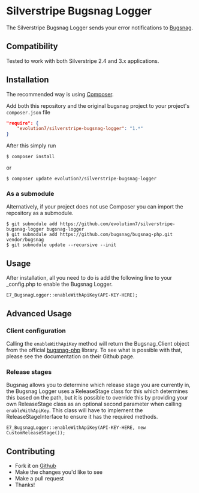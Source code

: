 # Silverstripe Bugsnag Logger #

The Silverstripe Bugsnag Logger sends your error notifications to [Bugsnag](http://bugsnag.com).

## Compatibility ##
Tested to work with both Silverstripe 2.4 and 3.x applications.

## Installation ##

The recommended way is using [Composer](http://getcomposer.org/). 

Add both this repository and the original bugsnag project to your project's `composer.json` file

```json
"require": {
    "evolution7/silverstripe-bugsnag-logger": "1.*"
}
```

After this simply run
```shell
$ composer install
```
or
```shell
$ composer update evolution7/silverstripe-bugsnag-logger
```

### As a submodule ###

Alternatively, if your project does not use Composer you can import the repository as a submodule.

```shell
$ git submodule add https://github.com/evolution7/silverstripe-bugsnag-logger bugsnag-logger
$ git submodule add https://github.com/bugsnag/bugsnag-php.git vendor/bugsnag
$ git submodule update --recursive --init
```

## Usage ##

After installation, all you need to do is add the following line to your _config.php to enable the Bugsnag Logger.

`E7_BugsnagLogger::enableWithApiKey(API-KEY-HERE);`

## Advanced Usage ##
### Client configuration ###
Calling the `enableWithApiKey` method will return the Bugsnag_Client object from the official [bugsnag-php](https://github.com/bugsnag/bugsnag-php) library. To see what is possible with that, please see the documentation on their Github page.

### Release stages ###
Bugsnag allows you to determine which release stage you are currently in, the Bugsnag Logger uses a ReleaseStage class for this which determines this based on the path, but it is possible to override this by providing your own ReleaseStage class as an optional second parameter when calling `enableWithApiKey`. This class will have to implement the ReleaseStageInterface to ensure it has the required methods.

`E7_BugsnagLogger::enableWithApiKey(API-KEY-HERE, new CustomReleaseStage());`

## Contributing ##

* Fork it on [Github](https://github.com/evolution7/silverstripe-bugsnag-logger)
* Make the changes you'd like to see
* Make a pull request
* Thanks!
